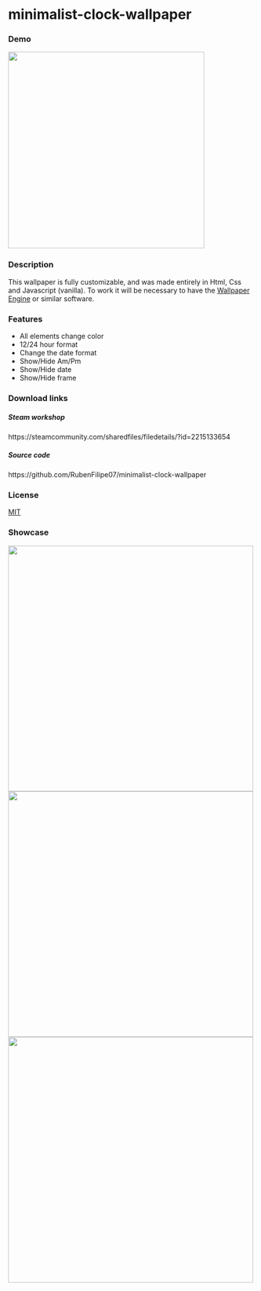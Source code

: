 # minimalist-clock-wallpaper

<h3>Demo</h3>
<a href="https://steamcommunity.com/sharedfiles/filedetails/?id=2215133654">  <img src="https://user-images.githubusercontent.com/53026536/148704653-331e1231-a53e-4535-8ab9-3ccf04f4a51a.gif"  width="400">  </a>

<h3>Description</h3>
This wallpaper is fully customizable, and was made entirely in Html, Css and Javascript (vanilla). 
To work it will be necessary to have the <a href="https://store.steampowered.com/app/431960/Wallpaper_Engine/">Wallpaper Engine</a> or similar software.

<h3>Features</h3>
<ul>
  <li>All elements change color</li>
  <li>12/24 hour format</li>
  <li>Change the date format</li>
  <li>Show/Hide Am/Pm</li>
  <li>Show/Hide date</li>
  <li>Show/Hide frame</li>
</ul>

<h3>Download links</h3>
<h5>Steam workshop</h5>
https://steamcommunity.com/sharedfiles/filedetails/?id=2215133654  
<h5>Source code</h5>
https://github.com/RubenFilipe07/minimalist-clock-wallpaper 

<h3>License</h3>
<a href="https://github.com/RubenFilipe07/minimalist-clock-wallpaper/blob/master/LICENSE">MIT<a>

<h3>Showcase</h3>
<img src="https://user-images.githubusercontent.com/53026536/115491956-45083980-a237-11eb-8c63-e30df0fe33f0.png"  width="500">
<img src="https://user-images.githubusercontent.com/53026536/115491975-4c2f4780-a237-11eb-8d87-f3416ab684e1.png"  width="500">
<img src="https://user-images.githubusercontent.com/53026536/115491988-50f3fb80-a237-11eb-870d-4d1face6ca65.png"  width="500">
